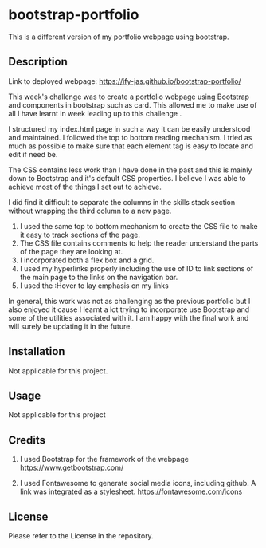 # bootstrap-portfolio
This is a different version of my portfolio webpage using bootstrap.

## Description


Link to deployed webpage: https://ify-jas.github.io/bootstrap-portfolio/

This week's challenge was to create a portfolio webpage using Bootstrap and components in bootstrap such as card. This allowed me to make use of all I have learnt in week leading up to this challenge .

I structured my index.html page in such a way it can be easily understood and maintained. I followed the top to bottom reading mechanism. I tried as much as possible to make sure that each element tag is easy to locate and edit if need be. 

The CSS contains less work than I have done in the past and this is mainly down to Bootstrap and it's default CSS properties. I believe I was able to achieve most of the things I set out to achieve. 

I did find it difficult to separate the columns in the skills stack section without wrapping the third column to a new page.

1. I used the same top to bottom mechanism to create the CSS file to make it easy to track sections of the page. 
2. The CSS file contains comments to help the reader understand the parts of the page they are looking at.
3. I incorporated both a flex box and a grid.
4. I used my hyperlinks properly including the use of ID to link sections of the main page to the links on the navigation bar.
5. I used the :Hover to lay emphasis on my links


In general, this work was not as challenging as the previous portfolio but I also enjoyed it cause I learnt a lot trying to incorporate use Bootstrap and some of the utilities associated with it. I am happy with the final work and will surely be updating it in the future.




## Installation

Not applicable for this project.

## Usage

Not applicable for this project

## Credits

1. I used Bootstrap for the framework of the webpage
https://www.getbootstrap.com/

2. I used Fontawesome to generate social media icons, including github. A link was integrated as a stylesheet.
https://fontawesome.com/icons

## License

Please refer to the License in the repository.